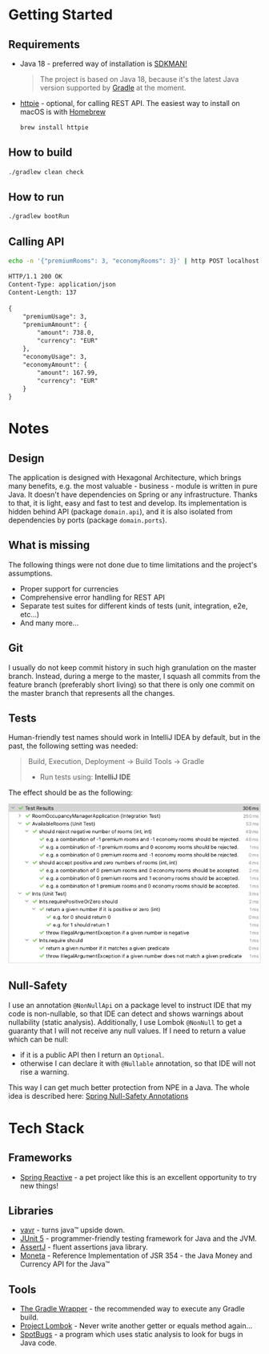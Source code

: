 # Getting Started

## Requirements

* Java 18 - preferred way of installation is [SDKMAN!](https://sdkman.io/)

  > The project is based on Java 18, because it's the latest Java version supported by
  [Gradle](https://docs.gradle.org/current/userguide/compatibility.html) at the moment.

* [httpie](https://httpie.io/) - optional, for calling REST API. The easiest way to install on macOS is with [Homebrew](https://brew.sh/)
    ```bash
    brew install httpie
    ```

## How to build

```bash
./gradlew clean check
```

## How to run

```bash
./gradlew bootRun
```

## Calling API

```bash
echo -n '{"premiumRooms": 3, "economyRooms": 3}' | http POST localhost:8080/occupancy-plans
```

```
HTTP/1.1 200 OK
Content-Type: application/json
Content-Length: 137

{
    "premiumUsage": 3,
    "premiumAmount": {
        "amount": 738.0,
        "currency": "EUR"
    },
    "economyUsage": 3,
    "economyAmount": {
        "amount": 167.99,
        "currency": "EUR"
    }
}
```

# Notes

## Design

The application is designed with Hexagonal Architecture, which brings many benefits,
e.g. the most valuable - business - module is written in pure Java.
It doesn't have dependencies on Spring or any infrastructure. Thanks to that, it is light,
easy and fast to test and develop. Its implementation is hidden behind API (package `domain.api`),
and it is also isolated from dependencies by ports (package `domain.ports`).

## What is missing

The following things were not done due to time limitations and the project's assumptions.

* Proper support for currencies
* Comprehensive error handling for REST API
* Separate test suites for different kinds of tests (unit, integration, e2e, etc...)
* And many more...

## Git

I usually do not keep commit history in such high granulation on the master branch. Instead, during a merge to the
master,
I squash all commits from the feature branch (preferably short living) so that there is only one commit on the master
branch
that represents all the changes.

## Tests

Human-friendly test names should work in IntelliJ IDEA by default, but in the past, the following setting was needed:
> Build, Execution, Deployment -> Build Tools -> Gradle
> * Run tests using: **IntelliJ IDE**

The effect should be as the following:

![Human readable displayed test names](docs/images/human_readable_displayed_test_names.png)

## Null-Safety

I use an annotation `@NonNullApi` on a package level to instruct IDE that my code is non-nullable,
so that IDE can detect and shows warnings about nullability (static analysis). Additionally, I use Lombok `@NonNull`
to get a guaranty that I will not receive any null values. If I need to return a value which can be null:

* if it is a public API then I return an `Optional`.
* otherwise I can declare it with `@Nullable` annotation, so that IDE will not rise a warning.

This way I can get much better protection from NPE in a Java. The whole idea is described here:
[Spring Null-Safety Annotations](https://www.baeldung.com/spring-null-safety-annotations)

# Tech Stack

## Frameworks

* [Spring Reactive](https://spring.io/reactive) - a pet project like this is an excellent opportunity to try new things!

## Libraries

* [vavr](https://www.vavr.io/) - turns java™ upside down.
* [JUnit 5](https://junit.org/junit5/) - programmer-friendly testing framework for Java and the JVM.
* [AssertJ](https://assertj.github.io/doc/) - fluent assertions java library.
* [Moneta](https://javamoney.github.io/ri.html) - Reference Implementation of JSR 354 - the Java Money and Currency API for the Java™

## Tools

* [The Gradle Wrapper](https://docs.gradle.org/current/userguide/gradle_wrapper.html) - the recommended way to execute
  any Gradle build.
* [Project Lombok](https://projectlombok.org/) - Never write another getter or equals method again...
* [SpotBugs](https://spotbugs.github.io/) - a program which uses static analysis to look for bugs in Java code.
